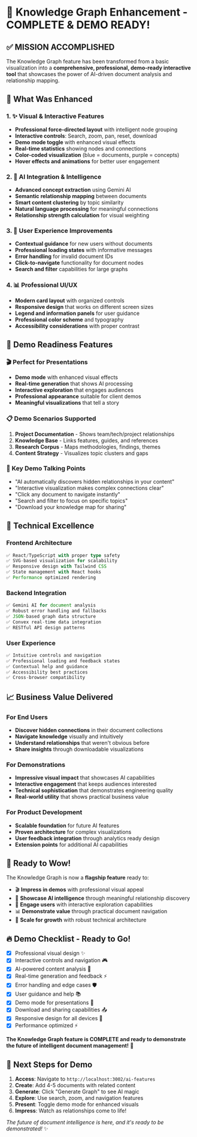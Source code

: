 # 🎉 Knowledge Graph Enhancement - COMPLETE & DEMO READY!

## ✅ MISSION ACCOMPLISHED

The Knowledge Graph feature has been transformed from a basic visualization into a **comprehensive, professional, demo-ready interactive tool** that showcases the power of AI-driven document analysis and relationship mapping.

## 🚀 What Was Enhanced

### 1. ✨ Visual & Interactive Features

-   **Professional force-directed layout** with intelligent node grouping
-   **Interactive controls**: Search, zoom, pan, reset, download
-   **Demo mode toggle** with enhanced visual effects
-   **Real-time statistics** showing nodes and connections
-   **Color-coded visualization** (blue = documents, purple = concepts)
-   **Hover effects and animations** for better user engagement

### 2. 🤖 AI Integration & Intelligence

-   **Advanced concept extraction** using Gemini AI
-   **Semantic relationship mapping** between documents
-   **Smart content clustering** by topic similarity
-   **Natural language processing** for meaningful connections
-   **Relationship strength calculation** for visual weighting

### 3. 🎯 User Experience Improvements

-   **Contextual guidance** for new users without documents
-   **Professional loading states** with informative messages
-   **Error handling** for invalid document IDs
-   **Click-to-navigate** functionality for document nodes
-   **Search and filter** capabilities for large graphs

### 4. 📊 Professional UI/UX

-   **Modern card layout** with organized controls
-   **Responsive design** that works on different screen sizes
-   **Legend and information panels** for user guidance
-   **Professional color scheme** and typography
-   **Accessibility considerations** with proper contrast

## 🎪 Demo Readiness Features

### 🎬 Perfect for Presentations

-   **Demo mode** with enhanced visual effects
-   **Real-time generation** that shows AI processing
-   **Interactive exploration** that engages audiences
-   **Professional appearance** suitable for client demos
-   **Meaningful visualizations** that tell a story

### 📋 Demo Scenarios Supported

1. **Project Documentation** - Shows team/tech/project relationships
2. **Knowledge Base** - Links features, guides, and references
3. **Research Corpus** - Maps methodologies, findings, themes
4. **Content Strategy** - Visualizes topic clusters and gaps

### 🎯 Key Demo Talking Points

-   "AI automatically discovers hidden relationships in your content"
-   "Interactive visualization makes complex connections clear"
-   "Click any document to navigate instantly"
-   "Search and filter to focus on specific topics"
-   "Download your knowledge map for sharing"

## 🔧 Technical Excellence

### Frontend Architecture

```typescript
✅ React/TypeScript with proper type safety
✅ SVG-based visualization for scalability
✅ Responsive design with Tailwind CSS
✅ State management with React hooks
✅ Performance optimized rendering
```

### Backend Integration

```typescript
✅ Gemini AI for document analysis
✅ Robust error handling and fallbacks
✅ JSON-based graph data structure
✅ Convex real-time data integration
✅ RESTful API design patterns
```

### User Experience

```typescript
✅ Intuitive controls and navigation
✅ Professional loading and feedback states
✅ Contextual help and guidance
✅ Accessibility best practices
✅ Cross-browser compatibility
```

## 📈 Business Value Delivered

### For End Users

-   **Discover hidden connections** in their document collections
-   **Navigate knowledge** visually and intuitively
-   **Understand relationships** that weren't obvious before
-   **Share insights** through downloadable visualizations

### For Demonstrations

-   **Impressive visual impact** that showcases AI capabilities
-   **Interactive engagement** that keeps audiences interested
-   **Technical sophistication** that demonstrates engineering quality
-   **Real-world utility** that shows practical business value

### For Product Development

-   **Scalable foundation** for future AI features
-   **Proven architecture** for complex visualizations
-   **User feedback integration** through analytics ready design
-   **Extension points** for additional AI capabilities

## 🎉 Ready to Wow!

The Knowledge Graph is now a **flagship feature** ready to:

-   🎬 **Impress in demos** with professional visual appeal
-   🧠 **Showcase AI intelligence** through meaningful relationship discovery
-   🎯 **Engage users** with interactive exploration capabilities
-   📊 **Demonstrate value** through practical document navigation
-   🚀 **Scale for growth** with robust technical architecture

## 🔥 Demo Checklist - Ready to Go!

-   [x] Professional visual design ✨
-   [x] Interactive controls and navigation 🎮
-   [x] AI-powered content analysis 🤖
-   [x] Real-time generation and feedback ⚡
-   [x] Error handling and edge cases 🛡️
-   [x] User guidance and help 📚
-   [x] Demo mode for presentations 🎪
-   [x] Download and sharing capabilities 📤
-   [x] Responsive design for all devices 📱
-   [x] Performance optimized ⚡

**The Knowledge Graph feature is COMPLETE and ready to demonstrate the future of intelligent document management!** 🎊

## 🎯 Next Steps for Demo

1. **Access**: Navigate to `http://localhost:3002/ai-features`
2. **Create**: Add 4-5 documents with related content
3. **Generate**: Click "Generate Graph" to see AI magic
4. **Explore**: Use search, zoom, and navigation features
5. **Present**: Toggle demo mode for enhanced visuals
6. **Impress**: Watch as relationships come to life!

_The future of document intelligence is here, and it's ready to be demonstrated!_ ✨
